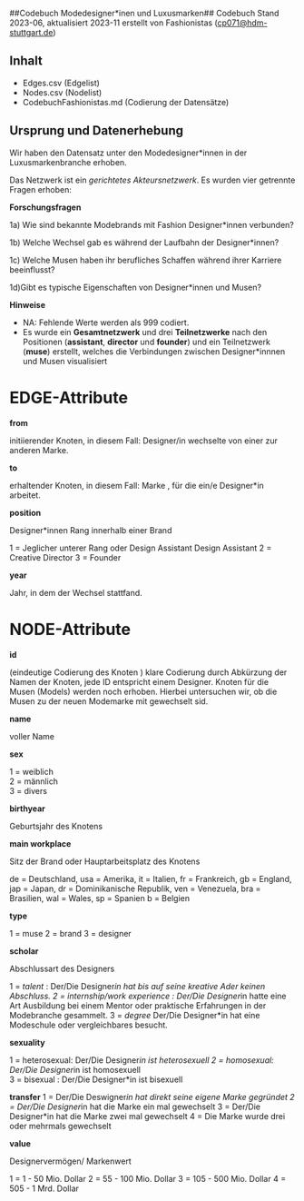 ##Codebuch Modedesigner*inen und Luxusmarken##
Codebuch Stand 2023-06, aktualisiert 2023-11
erstellt von Fashionistas (cp071@hdm-stuttgart.de)


## Inhalt
- Edges.csv (Edgelist) 
- Nodes.csv (Nodelist)
- CodebuchFashionistas.md (Codierung der Datensätze)



## Ursprung und Datenerhebung
Wir haben den Datensatz unter den Modedesigner*innen in der Luxusmarkenbranche erhoben.

Das Netzwerk ist ein *gerichtetes Akteursnetzwerk*. Es wurden vier getrennte Fragen erhoben:


**Forschungsfragen**

1a) Wie sind bekannte Modebrands mit Fashion Designer*innen verbunden?

1b) Welche Wechsel gab es während der Laufbahn der Designer*innen?

1c) Welche Musen haben ihr berufliches Schaffen während ihrer Karriere beeinflusst?

1d)Gibt es typische Eigenschaften von Designer*innen und Musen?

**Hinweise**

- NA: Fehlende Werte werden als 999 codiert.
- Es wurde ein __Gesamtnetzwerk__ und drei **Teilnetzwerke** nach den Positionen (**assistant**, **director** und **founder**) und ein Teilnetzwerk (**muse**) erstellt, welches die Verbindungen zwischen Designer*innnen und Musen visualisiert

# EDGE-Attribute


**from**

initiierender Knoten, in diesem Fall: Designer/in wechselte von einer zur anderen Marke.

**to**

erhaltender Knoten, in diesem Fall: Marke , für die ein/e Designer*in arbeitet.


**position**

Designer*innen Rang innerhalb einer Brand

1 = Jeglicher unterer Rang oder Design Assistant Design Assistant
2 = Creative Director
3 = Founder

**year**

Jahr, in dem der Wechsel stattfand.






# NODE-Attribute  
  
**id**  

(eindeutige Codierung des Knoten )
klare Codierung durch Abkürzung der Namen der Knoten, jede ID entspricht einem Designer. Knoten für die Musen (Models) werden noch erhoben. Hierbei untersuchen wir, ob die Musen zu der neuen Modemarke mit gewechselt sid.

**name**

voller Name


**sex** 

1 = weiblich  
2 = männlich  
3 = divers
  

**birthyear**   

Geburtsjahr des Knotens  


**main workplace**

Sitz der Brand oder Hauptarbeitsplatz des Knotens

de = Deutschland,
usa = Amerika,
it = Italien,
fr = Frankreich, 
gb = England,
jap = Japan,
dr = Dominikanische Republik,
ven = Venezuela,
bra = Brasilien,
wal = Wales,
sp = Spanien
b = Belgien

**type**

1 = muse
2 = brand
3 = designer



**scholar**

Abschlussart des Designers 

1 = *talent* : Der/Die Designer*in hat bis auf seine kreative Ader keinen Abschluss.
2 = *internship/work experience* : Der/Die Designer*in hatte eine Art Ausbildung bei einem Mentor oder praktische Erfahrungen in der Modebranche gesammelt.
3 = *degree* Der/Die Designer*in hat eine Modeschule oder vergleichbares besucht.


**sexuality**  

1 = heterosexual: Der/Die Designer*in ist heterosexuell
2 = homosexual: Der/Die Designer*in ist homosexuell   
3 = bisexual : Der/Die Designer*in ist bisexuell


**transfer**
1 = Der/Die Deswigner*in hat direkt seine eigene Marke gegründet
2 = Der/Die Designer*in hat die Marke ein mal gewechselt
3 = Der/Die Designer*in hat die Marke zwei mal gewechselt
4 = Die Marke wurde drei oder mehrmals gewechselt


**value**

Designervermögen/ Markenwert

1 = 1 - 50 Mio. Dollar
2 = 55 - 100 Mio. Dollar
3 = 105 - 500 Mio. Dollar
4 = 505 - 1 Mrd. Dollar
